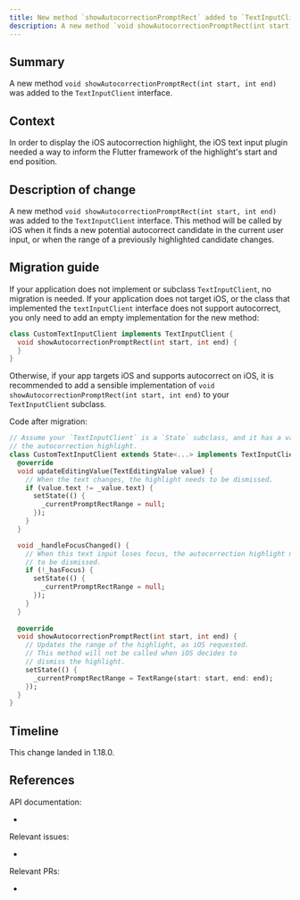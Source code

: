 ```yaml
---
title: New method `showAutocorrectionPromptRect` added to `TextInputClient` 
description: A new method `void showAutocorrectionPromptRect(int start, int end)` was added to the `TextInputClient` interface
---
```



## Summary

A new method `void showAutocorrectionPromptRect(int start, int end)` was added to the `TextInputClient` interface.

## Context

In order to display the iOS autocorrection highlight, the iOS text input plugin needed a way to inform the Flutter framework of 
the highlight's start and end position.

## Description of change

A new method `void showAutocorrectionPromptRect(int start, int end)` was added to the `TextInputClient` interface. This method will
be called by iOS when it finds a new potential autocorrect candidate in the current user input, or when the range of a previously highlighted candidate changes.

## Migration guide

If your application does not implement or subclass `TextInputClient`, no migration is needed.
If your application does not target iOS, or the class that implemented the `textInputClient` interface does not 
support autocorrect, you only need to add an empty implementation for the new method:

<!-- skip -->
```dart
class CustomTextInputClient implements TextInputClient {
  void showAutocorrectionPromptRect(int start, int end) {
  }
}
```

Otherwise, if your app targets iOS and supports autocorrect on iOS, it is recommended to add a sensible implementation of `void showAutocorrectionPromptRect(int start, int end)` 
to your `TextInputClient` subclass. 

Code after migration:

<!-- skip -->
```dart
// Assume your `TextInputClient` is a `State` subclass, and it has a variable `_currentPromptRectRange` that controls 
// the autocorrection highlight.
class CustomTextInputClient extends State<...> implements TextInputClient {
  @override
  void updateEditingValue(TextEditingValue value) {
    // When the text changes, the highlight needs to be dismissed.
    if (value.text != _value.text) {
      setState(() {
        _currentPromptRectRange = null;
      });  
    }
  }

  void _handleFocusChanged() {
    // When this text input loses focus, the autocorrection highlight needs
    // to be dismissed.
    if (!_hasFocus) {
      setState(() { 
        _currentPromptRectRange = null;
      });  
    }
  }
  
  @override
  void showAutocorrectionPromptRect(int start, int end) {
    // Updates the range of the highlight, as iOS requested.
    // This method will not be called when iOS decides to
    // dismiss the highlight.
    setState(() {
      _currentPromptRectRange = TextRange(start: start, end: end);
    });
  }
}
```

## Timeline

This change landed in 1.18.0.

## References

API documentation:
* [`TextInputClient`]: https://master-api.flutter.dev/flutter/services/TextInputClient-class.html

Relevant issues:
* [Issue 12920]: {{site.github}}/flutter/flutter/issues/12920

Relevant PRs:
* [iOS UITextInput autocorrection prompt]: {{site.github}}/flutter/flutter/pull/54119/
